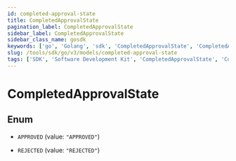 ```yaml
---
id: completed-approval-state
title: CompletedApprovalState
pagination_label: CompletedApprovalState
sidebar_label: CompletedApprovalState
sidebar_class_name: gosdk
keywords: ['go', 'Golang', 'sdk', 'CompletedApprovalState', 'CompletedApprovalState'] 
slug: /tools/sdk/go/v3/models/completed-approval-state
tags: ['SDK', 'Software Development Kit', 'CompletedApprovalState', 'CompletedApprovalState']
---
```


# CompletedApprovalState

## Enum


* `APPROVED` (value: `"APPROVED"`)

* `REJECTED` (value: `"REJECTED"`)


